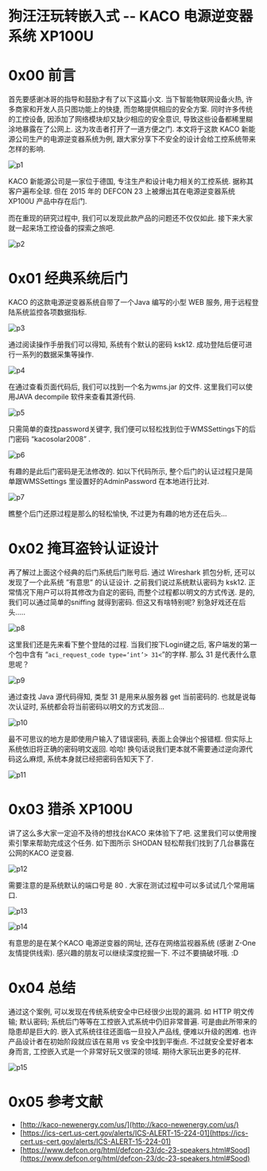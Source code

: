 # 狗汪汪玩转嵌入式 -- KACO 电源逆变器系统 XP100U

0x00 前言
=====

首先要感谢冰哥的指导和鼓励才有了以下这篇小文. 当下智能物联网设备火热, 许多商家和开发人员只图功能上的快捷, 而忽略提供相应的安全方案. 同时许多传统的工控设备, 因添加了网络模块却又缺少相应的安全意识, 导致这些设备都稀里糊涂地暴露在了公网上. 这为攻击者打开了一道方便之门. 本文将于这款 KACO 新能源公司生产的电源逆变器系统为例, 跟大家分享下不安全的设计会给工控系统带来怎样的影响.

![p1](http://drops.javaweb.org/uploads/images/8a15e1f94535b34aee4bcbc3197bb8e0e8f98bdd.jpg)

KACO 新能源公司是一家位于德国, 专注生产和设计电力相关的工控系统. 据称其客户遍布全球. 但在 2015 年的 DEFCON 23 上被爆出其在电源逆变器系统 XP100U 产品中存在后门.

而在重现的研究过程中, 我们可以发现此款产品的问题还不仅仅如此. 接下来大家就一起来场工控设备的探索之旅吧.

![p2](http://drops.javaweb.org/uploads/images/c11961d0576d0624715e72a880586547750953f9.jpg)

0x01 经典系统后门
=====

KACO 的这款电源逆变器系统自带了一个Java 编写的小型 WEB 服务, 用于远程登陆系统监控各项数据指标.

![p3](http://drops.javaweb.org/uploads/images/708b9adcaa7ee50b49ac9f7657b0973e40300d25.jpg)

通过阅读操作手册我们可以得知, 系统有个默认的密码 ksk12. 成功登陆后便可进行一系列的数据采集等操作.

![p4](http://drops.javaweb.org/uploads/images/e2bf537fe76f820f59cbc929838758c83cc93ef2.jpg)

在通过查看页面代码后, 我们可以找到一个名为wms.jar 的文件. 这里我们可以使用JAVA decompile 软件来查看其源代码.

![p5](http://drops.javaweb.org/uploads/images/69273be9af01fb9d44d9bc4c448e6bbaf4e07b8c.jpg)

只需简单的查找password关键字, 我们便可以轻松找到位于WMSSettings下的后门密码 “kacosolar2008” .

![p6](http://drops.javaweb.org/uploads/images/40537a7a5e31404b832944ef1fb5c222951b2b19.jpg)

有趣的是此后门密码是无法修改的. 如以下代码所示, 整个后门的认证过程只是简单跟WMSSettings 里设置好的AdminPassword 在本地进行比对.

![p7](http://drops.javaweb.org/uploads/images/d83c0c9cc02cddbe5d24483e53dfadccfeef7c6d.jpg)

瞧整个后门还原过程是那么的轻松愉快, 不过更为有趣的地方还在后头…

0x02 掩耳盗铃认证设计
=====

再了解过上面这个经典的后门系统后门账号后. 通过 Wireshark 抓包分析, 还可以发现了一个此系统 ”有意思” 的认证设计. 之前我们说过系统默认密码为 ksk12. 正常情况下用户可以将其修改为自定的密码, 而整个过程都以明文的方式传送. 是的, 我们可以通过简单的sniffing 就得到密码. 但这又有啥特别呢? 别急好戏还在后头.....

![p8](http://drops.javaweb.org/uploads/images/f3a6728d319106def4246a812e063cba402b96ec.jpg)

这里我们还是先来看下整个登陆的过程. 当我们按下Login键之后, 客户端发的第一个包中含有 “`aci_request_code type=‘int’> 31<`”的字样. 那么 31 是代表什么意思呢？

![p9](http://drops.javaweb.org/uploads/images/b90ab3d0cba1d5f4e174547e0076a173ecbd7b98.jpg)

通过查找 Java 源代码得知, 类型 31 是用来从服务器 get 当前密码的. 也就是说每次认证时, 系统都会将当前密码以明文的方式发回...

![p10](http://drops.javaweb.org/uploads/images/a3450b23b79b6ac6ad106b10331209527436cfc4.jpg)

最不可思议的地方是即使用户输入了错误密码, 表面上会弹出个报错框. 但实际上系统依旧将正确的密码明文返回. 哈哈! 换句话说我们更本就不需要通过逆向源代码这么麻烦, 系统本身就已经把密码告知天下了.

![p11](http://drops.javaweb.org/uploads/images/9e2c6761982bef33a76b8ea007780f1778c4a677.jpg)

0x03 猎杀 XP100U
=====

讲了这么多大家一定迫不及待的想找台KACO 来体验下了吧. 这里我们可以使用搜索引擎来帮助完成这个任务. 如下图所示 SHODAN 轻松帮我们找到了几台暴露在公网的KACO 逆变器.

![p12](http://drops.javaweb.org/uploads/images/c2abebf8659be20a11406915f583d7856622f738.jpg)

需要注意的是系统默认的端口号是 80 . 大家在测试过程中可以多试试几个常用端口.

![p13](http://drops.javaweb.org/uploads/images/52a19eaca839c067a01520e5821ab4a710796523.jpg)

![p14](http://drops.javaweb.org/uploads/images/cc53d524b1ac18b755864e2ac792ad8239a5b7f8.jpg)

有意思的是在某个KACO 电源逆变器的网址, 还存在网络监视器系统 (感谢 Z-One 友情提供线索). 感兴趣的朋友可以继续深度挖掘一下. 不过不要搞破坏哦. :D

0x04 总结
=====

通过这个案例, 可以发现在传统系统安全中已经很少出现的漏洞. 如 HTTP 明文传输; 默认密码; 系统后门等等在工控嵌入式系统中仍旧非常普遍. 可是由此所带来的隐患却是巨大的. 嵌入式系统往往还面临一旦投入产品线, 便难以升级的困难. 也许产品设计者在初始阶段就应该在易用 vs 安全中找到平衡点. 不过就安全爱好者本身而言, 工控嵌入式是一个非常好玩又很深的领域. 期待大家玩出更多的花样.

![p15](http://drops.javaweb.org/uploads/images/03c3047f807e3283d68175ec8802697fa9649a89.jpg)

0x05 参考文献
=====

*   [http://kaco-newenergy.com/us/](http://kaco-newenergy.com/us/)
*   [https://ics-cert.us-cert.gov/alerts/ICS-ALERT-15-224-01](https://ics-cert.us-cert.gov/alerts/ICS-ALERT-15-224-01)
*   [https://www.defcon.org/html/defcon-23/dc-23-speakers.html#Sood](https://www.defcon.org/html/defcon-23/dc-23-speakers.html#Sood)
